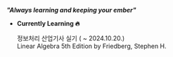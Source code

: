 ***"Always learning and keeping your ember"***

- **Currently Learning 🔥**

  정보처리 산업기사 실기 ( ~ 2024.10.20.)\
  Linear Algebra 5th Edition by Friedberg, Stephen H.
